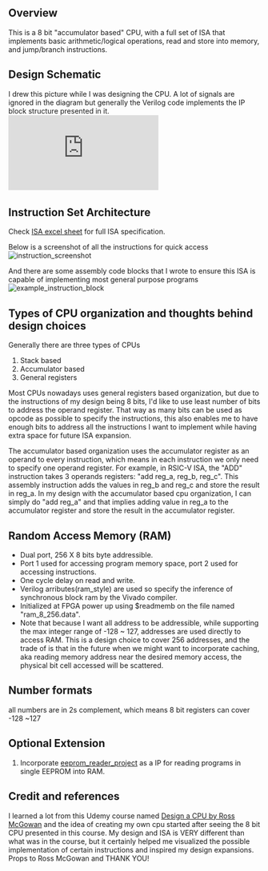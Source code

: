 ## Overview
This is a 8 bit "accumulator based" CPU, with a full set of ISA that implements basic arithmetic/logical operations, read and store into memory, and jump/branch instructions.  

## Design Schematic
I drew this picture while I was designing the CPU. A lot of signals are ignored in the diagram but generally the Verilog code implements the IP block structure presented in it.
![schematic diagram](https://github.com/AndersonHsieh0330/softcore_cpu/blob/master/info/schematic_diagram.pdf)

## Instruction Set Architecture
Check [ISA excel sheet](https://github.com/AndersonHsieh0330/softcore_cpu/blob/master/info/isa.xlsx) for full ISA specification. 

Below is a screenshot of all the instructions for quick access
![instruction_screenshot](https://github.com/AndersonHsieh0330/softcore_cpu/blob/master/info/instruction_screenshot.png)

And there are some assembly code blocks that I wrote to ensure this ISA is capable of implementing most general purpose programs
![example_instruction_block](https://github.com/AndersonHsieh0330/softcore_cpu/blob/master/info/example_instruction_block.png)

## Types of CPU organization and thoughts behind design choices
Generally there are three types of CPUs
1. Stack based
2. Accumulator based
3. General registers

Most CPUs nowadays uses general registers based organization, but due to the instructions of my design being 8 bits, I'd like to use least number of bits to address the operand register. That way as many bits can be used as opcode as possible to specify the instructions, this also enables me to have enough bits to address all the instructions I want to implement while having extra space for future ISA expansion.

The accumulator based organization uses the accumulator register as an operand to every instruction, which means in each instruction we only need to specify one operand register. For example, in RSIC-V ISA, the "ADD" instruction takes 3 operands registers: "add reg_a, reg_b, reg_c". This assembly instruction adds the values in reg_b and reg_c and store the result in reg_a. In my design with the accumulator based cpu organization, I can simply do "add reg_a" and that implies adding value in reg_a to the accumulator register and store the result in the accumulator register.

## Random Access Memory (RAM)
- Dual port, 256 X 8 bits byte addressible.
- Port 1 used for accessing program memory space, port 2 used for accessing instructions.
- One cycle delay on read and write.
- Verilog arributes(ram_style) are used so specify the inference of synchronous block ram by the Vivado compiler.
- Initialized at FPGA power up using $readmemb on the file named "ram_8_256.data".
- Note that because I want all address to be addressible, while supporting the max integer range of -128 ~ 127, addresses are used directly to access RAM. This is a design choice to cover 256 addresses, and the trade of is that in the future when we might want to incorporate caching, aka reading memory address near the desired memory access, the physical bit cell accessed will be scattered.

## Number formats
all numbers are in 2s complement, which means 8 bit registers can cover -128 ~127

## Optional Extension
1. Incorporate [eeprom_reader_project](https://github.com/AndersonHsieh0330/eeprom_reader) as a IP for reading programs in single EEPROM into RAM.

## Credit and references
I learned a lot from this Udemy course named [Design a CPU by Ross McGowan](https://www.udemy.com/course/design-a-cpu/) and the idea of creating my own cpu started after seeing the 8 bit CPU presented in this course. My design and ISA is VERY different than what was in the course, but it certainly helped me visualized the possible implementation of certain instructions and inspired my design expansions. Props to Ross McGowan and THANK YOU!
